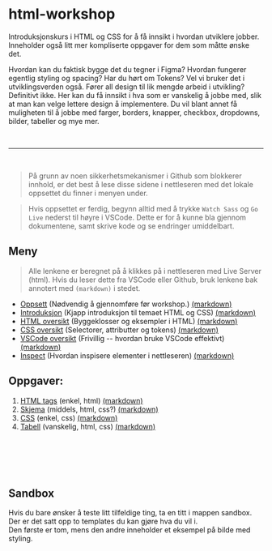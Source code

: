<link href="autogenerated-css/base.css" rel="stylesheet" type="text/css" />

# html-workshop

Introduksjonskurs i HTML og CSS for å få innsikt i hvordan utviklere jobber. Inneholder også litt mer kompliserte oppgaver for dem som måtte ønske det.

Hvordan kan du faktisk bygge det du tegner i Figma? Hvordan fungerer egentlig styling og spacing? Har du hørt om Tokens? Vel vi bruker det i utviklingsverden også. Fører all design til lik mengde arbeid i utvikling? Definitivt ikke. Her kan du få innsikt i hva som er vanskelig å jobbe med, slik at man kan velge lettere design å implementere. Du vil blant annet få muligheten til å jobbe med farger, borders, knapper, checkbox, dropdowns, bilder, tabeller og mye mer.

<br>
<hr>
<br>

> På grunn av noen sikkerhetsmekanismer i Github som blokkerer innhold, er det best å lese disse sidene i nettleseren med det lokale oppsettet du finner i menyen under.

> Hvis oppsettet er ferdig, begynn alltid med å trykke `Watch Sass` og `Go Live` nederst til høyre i VSCode.
> Dette er for å kunne bla gjennom dokumentene, samt skrive kode og se endringer umiddelbart.

## Meny

> Alle lenkene er beregnet på å klikkes på i nettleseren med Live Server (html). Hvis du leser dette fra VSCode eller Github, bruk lenkene bak annotert med `(markdown)` i stedet.

-   [Oppsett](/docs/autogenerated-html/setup.html) (Nødvendig å gjennomføre før workshop.) [(markdown)](/docs/setup.md)
-   [Introduksjon](/docs/autogenerated-html/intro.html) (Kjapp introduksjon til temaet HTML og CSS) [(markdown)](/docs/intro.md)
-   [HTML oversikt](/docs/autogenerated-html/html-overview.html) (Byggeklosser og eksempler i HTML) [(markdown)](/docs/html-overview.md)
-   [CSS oversikt](/docs/autogenerated-html/css-overview.html) (Selectorer, attributter og tokens) [(markdown)](/docs/css-overview.md)
-   [VSCode oversikt](/docs/autogenerated-html/vscode-overview.html) (Frivillig -- hvordan bruke VSCode effektivt) [(markdown)](/docs/vscode-overview.md)
-   [Inspect](/docs/autogenerated-html/inspect.html) (Hvordan inspisere elementer i nettleseren) [(markdown)](/docs/inspect.md)

## Oppgaver:

1.  [HTML tags](/tasks/1-getting-started-html/autogenerated-html/1-assignment.html) (enkel, html) [(markdown)](/tasks/1-getting-started-html/1-assignment.md)
2.  [Skjema](/tasks/2-making-a-form/autogenerated-html/2-assignment.html) (middels, html, css?) [(markdown)](/tasks/2-making-a-form/2-assignment.md)
3.  [CSS](/tasks/3-css/autogenerated-html/3-assignment.html) (enkel, css) [(markdown)](/tasks/3-css/3-assignment.md)
4.  [Tabell](/tasks/4-table/autogenerated-html/4-assignment.html) (vanskelig, html, css) [(markdown)](/tasks/4-table/4-assignment.md)

<br>
<br>
<br>
<br>

## Sandbox

Hvis du bare ønsker å teste litt tilfeldige ting, ta en titt i mappen sandbox.  
Der er det satt opp to templates du kan gjøre hva du vil i.  
Den første er tom, mens den andre inneholder et eksempel på bilde med styling.
